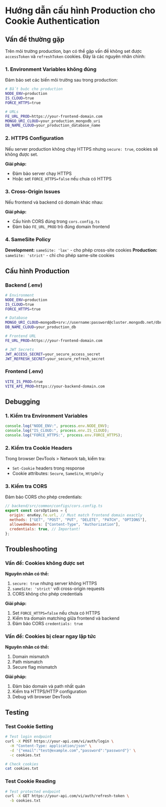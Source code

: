 # Hướng dẫn cấu hình Production cho Cookie Authentication

## Vấn đề thường gặp

Trên môi trường production, bạn có thể gặp vấn đề không set được `accessToken` và `refreshToken` cookies. Đây là các nguyên nhân chính:

### 1. Environment Variables không đúng

Đảm bảo set các biến môi trường sau trong production:

```bash
# Bắt buộc cho production
NODE_ENV=production
IS_CLOUD=true
FORCE_HTTPS=true

# URLs
FE_URL_PROD=https://your-frontend-domain.com
MONGO_URI_CLOUD=your_production_mongodb_uri
DB_NAME_CLOUD=your_production_database_name
```

### 2. HTTPS Configuration

Nếu server production không chạy HTTPS nhưng `secure: true`, cookies sẽ không được set.

**Giải pháp:**

- Đảm bảo server chạy HTTPS
- Hoặc set `FORCE_HTTPS=false` nếu chưa có HTTPS

### 3. Cross-Origin Issues

Nếu frontend và backend có domain khác nhau:

**Giải pháp:**

- Cấu hình CORS đúng trong `cors.config.ts`
- Đảm bảo `FE_URL_PROD` trỏ đúng domain frontend

### 4. SameSite Policy

**Development:** `sameSite: 'lax'` - cho phép cross-site cookies
**Production:** `sameSite: 'strict'` - chỉ cho phép same-site cookies

## Cấu hình Production

### Backend (.env)

```bash
# Environment
NODE_ENV=production
IS_CLOUD=true
FORCE_HTTPS=true

# Database
MONGO_URI_CLOUD=mongodb+srv://username:password@cluster.mongodb.net/dbname
DB_NAME_CLOUD=your_production_db

# Frontend URL
FE_URL_PROD=https://your-frontend-domain.com

# JWT Secrets
JWT_ACCESS_SECRET=your_secure_access_secret
JWT_REFRESH_SECRET=your_secure_refresh_secret
```

### Frontend (.env)

```bash
VITE_IS_PROD=true
VITE_API_PROD=https://your-backend-domain.com
```

## Debugging

### 1. Kiểm tra Environment Variables

```javascript
console.log("NODE_ENV:", process.env.NODE_ENV);
console.log("IS_CLOUD:", process.env.IS_CLOUD);
console.log("FORCE_HTTPS:", process.env.FORCE_HTTPS);
```

### 2. Kiểm tra Cookie Headers

Trong browser DevTools > Network tab, kiểm tra:

- `Set-Cookie` headers trong response
- Cookie attributes: `Secure`, `SameSite`, `HttpOnly`

### 3. Kiểm tra CORS

Đảm bảo CORS cho phép credentials:

```javascript
// backend/src/common/configs/cors.config.ts
export const corsOptions = {
  origin: envKey.fe.url, // Must match frontend domain exactly
  methods: ["GET", "POST", "PUT", "DELETE", "PATCH", "OPTIONS"],
  allowedHeaders: ["Content-Type", "Authorization"],
  credentials: true, // Important!
};
```

## Troubleshooting

### Vấn đề: Cookies không được set

**Nguyên nhân có thể:**

1. `secure: true` nhưng server không HTTPS
2. `sameSite: 'strict'` với cross-origin requests
3. CORS không cho phép credentials

**Giải pháp:**

1. Set `FORCE_HTTPS=false` nếu chưa có HTTPS
2. Kiểm tra domain matching giữa frontend và backend
3. Đảm bảo CORS `credentials: true`

### Vấn đề: Cookies bị clear ngay lập tức

**Nguyên nhân có thể:**

1. Domain mismatch
2. Path mismatch
3. Secure flag mismatch

**Giải pháp:**

1. Đảm bảo domain và path nhất quán
2. Kiểm tra HTTPS/HTTP configuration
3. Debug với browser DevTools

## Testing

### Test Cookie Setting

```bash
# Test login endpoint
curl -X POST https://your-api.com/vi/auth/login \
  -H "Content-Type: application/json" \
  -d '{"email":"test@example.com","password":"password"}' \
  -c cookies.txt

# Check cookies
cat cookies.txt
```

### Test Cookie Reading

```bash
# Test protected endpoint
curl -X GET https://your-api.com/vi/auth/refresh-token \
  -b cookies.txt
```
